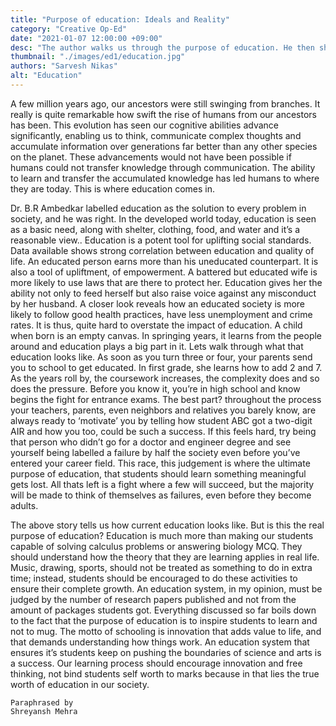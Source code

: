 ```yaml
---
title: "Purpose of education: Ideals and Reality"
category: "Creative Op-Ed"
date: "2021-01-07 12:00:00 +09:00"
desc: "The author walks us through the purpose of education. He then shows us the deficiencies in the current education system, presenting his view of what education ought to be"
thumbnail: "./images/ed1/education.jpg"
authors: "Sarvesh Nikas"
alt: "Education"
---
```


A few million years ago, our ancestors were still swinging from branches. It really is quite remarkable how swift the rise of humans from our ancestors has been. This evolution has seen our cognitive abilities advance significantly, enabling us to think, communicate complex thoughts and accumulate information over generations far better than any other species on the planet. These advancements would not have been possible if humans could not transfer knowledge through communication. The ability to learn and transfer the accumulated knowledge has led humans to where they are today. This is where education comes in.

Dr. B.R Ambedkar labelled education as the solution to every problem in society, and he was right.  In the developed world today,  education is seen as a basic need, along with shelter, clothing, food, and water and it’s a reasonable view.. Education is a  potent tool for uplifting social standards. Data available shows strong correlation between education and quality of life. An educated person earns more than his uneducated counterpart. It is also a tool of upliftment, of empowerment. A battered but educated wife is more likely to use laws that are there to protect her. Education gives her the ability not only to feed herself but also raise voice against any misconduct by her husband. A closer look reveals how an educated society is more likely to follow good health practices, have less unemployment and crime rates. It is thus, quite hard to overstate the impact of education.
A child when born is an empty canvas. In springing years, it learns from the people around and education plays a big part in it. Lets walk through what that education looks like. As soon as you turn  three or four, your parents send you to school to get educated. In first grade, she learns how to add 2 and 7. As the years roll by, the coursework increases, the complexity does and so does the pressure. Before you know it, you’re in high school and know begins the fight for entrance exams. The best part? throughout the process your teachers, parents, even neighbors and  relatives you barely know, are always ready to ‘motivate’ you by telling how student ABC got a two-digit AIR and how you too, could be such a success. If this feels hard, try being that person who didn’t go for a doctor and engineer degree and see yourself being labelled a failure by half the society even before you’ve entered your career field. This race, this judgement is where the ultimate purpose of education, that students should learn something meaningful gets lost. All thats left is a fight where a few will succeed, but the majority will be made to think of themselves as failures, even before they become adults.

The above story tells us how current education looks like. But is this the real purpose of education? Education is much more than making our students capable of solving calculus problems or answering biology MCQ. They should understand how the theory that they are learning applies in real life. Music, drawing, sports, should not be treated as something to do in extra time; instead, students should be encouraged to do these activities to ensure their complete growth. An education system, in my opinion, must be judged by the number of research papers published and not from the amount of packages students got. Everything discussed so far boils down to the fact that the purpose of education is to inspire students to learn and not to mug. The motto of schooling is innovation that adds value to life, and that demands understanding how things work. An education system that ensures it’s students keep on pushing the boundaries of science and arts is a success. Our learning process should encourage innovation and free thinking, not bind students self worth to marks because in that lies the true worth of education in our society.

    Paraphrased by 
    Shreyansh Mehra



